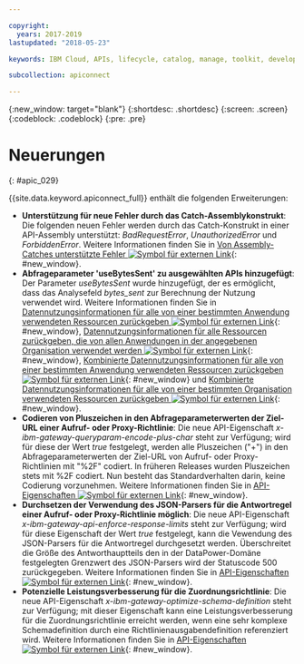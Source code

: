 ```yaml
---

copyright:
  years: 2017-2019
lastupdated: "2018-05-23"

keywords: IBM Cloud, APIs, lifecycle, catalog, manage, toolkit, develop, dev portal

subcollection: apiconnect

---
```


{:new_window: target="blank"}
{:shortdesc: .shortdesc}
{:screen: .screen}
{:codeblock: .codeblock}
{:pre: .pre}

# Neuerungen
{: #apic_029}

{{site.data.keyword.apiconnect_full}} enthält die folgenden Erweiterungen:


- **Unterstützung für neue Fehler durch das Catch-Assemblykonstrukt**: Die folgenden neuen Fehler werden durch das Catch-Konstrukt in einer API-Assembly unterstützt: *BadRequestError*, *UnauthorizedError* und *ForbiddenError*. Weitere Informationen finden Sie in [Von Assembly-Catches unterstützte Fehler ![Symbol für externen Link](../icons/launch-glyph.svg "Symbol für externen Link")](https://www.ibm.com/support/knowledgecenter/en/SSFS6T/com.ibm.apic.toolkit.doc/ref_toolkit_catch_errors.html){: #new_window}.
- **Abfrageparameter 'useBytesSent' zu ausgewählten APIs hinzugefügt**: Der Parameter *useBytesSent* wurde hinzugefügt, der es ermöglicht, dass das Analysefeld *bytes_sent* zur Berechnung der Nutzung verwendet wird. Weitere Informationen finden Sie in [Datennutzungsinformationen für alle von einer bestimmten Anwendung verwendeten Ressourcen zurückgeben ![Symbol für externen Link](../icons/launch-glyph.svg "Symbol für externen Link")](https://www.ibm.com/support/knowledgecenter/en/SSFS6T/com.ibm.apic.apirest.doc/apirest_reference_topics/rest_op_portal_orgs__orgID__analytics_apps__appID__data-usageGET.html){: #new_window}, [Datennutzungsinformationen für alle Ressourcen zurückgeben, die von allen Anwendungen in der angegebenen Organisation verwendet werden ![Symbol für externen Link](../icons/launch-glyph.svg "Symbol für externen Link")](https://www.ibm.com/support/knowledgecenter/en/SSFS6T/com.ibm.apic.apirest.doc/apirest_reference_topics/rest_op_portal_orgs__orgID__analytics_apps_data-usageGET.html){: #new_window}, [Kombinierte Datennutzungsinformationen für alle von einer bestimmten Anwendung verwendeten Ressourcen zurückgeben ![Symbol für externen Link](../icons/launch-glyph.svg "Symbol für externen Link")](https://www.ibm.com/support/knowledgecenter/en/SSFS6T/com.ibm.apic.apirest.doc/apirest_reference_topics/rest_op_portal_orgs__orgID__analytics_apps__appID__data-usage_allGET.html){: #new_window} und [Kombinierte Datennutzungsinformationen für alle von einer bestimmten Organisation verwendeten Ressourcen zurückgeben ![Symbol für externen Link](../icons/launch-glyph.svg "Symbol für externen Link")](https://www.ibm.com/support/knowledgecenter/en/SSFS6T/com.ibm.apic.apirest.doc/apirest_reference_topics/rest_op_portal_orgs__orgID__analytics_data-usage_allGET.html){: #new_window}.
- **Codieren von Pluszeichen in den Abfrageparameterwerten der Ziel-URL einer Aufruf- oder Proxy-Richtlinie**: Die neue API-Eigenschaft *x-ibm-gateway-queryparam-encode-plus-char* steht zur Verfügung; wird für diese der Wert *true* festgelegt, werden alle Pluszeichen ("+") in den Abfrageparameterwerten der Ziel-URL von Aufruf- oder Proxy-Richtlinien mit "%2F" codiert. In früheren Releases wurden Pluszeichen stets mit %2F codiert. Nun besteht das Standardverhalten darin, keine Codierung vorzunehmen. Weitere Informationen finden Sie in [API-Eigenschaften ![Symbol für externen Link](../icons/launch-glyph.svg "Symbol für externen Link")](https://www.ibm.com/support/knowledgecenter/en/SSFS6T/com.ibm.apic.toolkit.doc/configuration_props.html){: #new_window}.
- **Durchsetzen der Verwendung des JSON-Parsers für die Antwortregel einer Aufruf- oder Proxy-Richtlinie möglich**: Die neue API-Eigenschaft *x-ibm-gateway-api-enforce-response-limits* steht zur Verfügung; wird für diese Eigenschaft der Wert *true* festgelegt, kann die Vewendung des JSON-Parsers für die Antwortregel durchgesetzt werden. Überschreitet die Größe des Antworthauptteils den in der DataPower-Domäne festgelegten Grenzwert des JSON-Parsers wird der Statuscode 500 zurückgegeben. Weitere Informationen finden Sie in [API-Eigenschaften ![Symbol für externen Link](../icons/launch-glyph.svg "Symbol für externen Link")](https://www.ibm.com/support/knowledgecenter/en/SSFS6T/com.ibm.apic.toolkit.doc/configuration_props.html){: #new_window}.
- **Potenzielle Leistungsverbesserung für die Zuordnungsrichtlinie**: Die neue API-Eigenschaft *x-ibm-gateway-optimize-schema-definition* steht zur Verfügung; mit dieser Eigenschaft kann eine Leistungsverbesserung für die Zuordnungsrichtlinie erreicht werden, wenn eine sehr komplexe Schemadefinition durch eine Richtlinienausgabendefinition referenziert wird. Weitere Informationen finden Sie in [API-Eigenschaften ![Symbol für externen Link](../icons/launch-glyph.svg "Symbol für externen Link")](https://www.ibm.com/support/knowledgecenter/en/SSFS6T/com.ibm.apic.toolkit.doc/configuration_props.html){: #new_window}.
